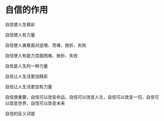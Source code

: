 # 自信的作用

自信使人生精彩

自信使人有力量

自信使人勇敢面对逆境、苦难、挫折、失败

自信使人有能力克服困难、挫折、失败

自信是人生的一种力量

自信让人生活更加精彩

自信让人生活更加有力量

自信很重要，自信可以改变命运，自信可以改变人生，自信可以改变一切，自信可以改变世界，自信可以改变未来

自信的反义词是